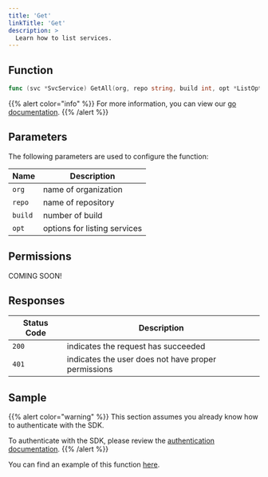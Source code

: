 ```yaml
---
title: 'Get'
linkTitle: 'Get'
description: >
  Learn how to list services.
---
```


## Function

```go
func (svc *SvcService) GetAll(org, repo string, build int, opt *ListOptions) (*[]library.Service, *Response, error)
```

{{% alert color="info" %}}
For more information, you can view our [go documentation](https://godoc.org/github.com/go-vela/sdk-go/vela#SvcService.GetAll).
{{% /alert %}}

## Parameters

The following parameters are used to configure the function:

| Name    | Description                  |
| ------- | ---------------------------- |
| `org`   | name of organization         |
| `repo`  | name of repository           |
| `build` | number of build              |
| `opt`   | options for listing services |

## Permissions

COMING SOON!

## Responses

| Status Code | Description                                         |
| ----------- | --------------------------------------------------- |
| `200`       | indicates the request has succeeded                 |
| `401`       | indicates the user does not have proper permissions |

## Sample

{{% alert color="warning" %}}
This section assumes you already know how to authenticate with the SDK.

To authenticate with the SDK, please review the [authentication documentation](/docs/sdk/go/authentication/).
{{% /alert %}}

You can find an example of this function [here](https://godoc.org/github.com/go-vela/sdk-go/vela#example-SvcService-GetAll).
